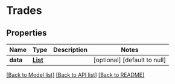 # Trades
## Properties

| Name | Type | Description | Notes |
|------------ | ------------- | ------------- | -------------|
| **data** | [**List**](Trades_data_inner.md) |  | [optional] [default to null] |

[[Back to Model list]](../README.md#documentation-for-models) [[Back to API list]](../README.md#documentation-for-api-endpoints) [[Back to README]](../README.md)

